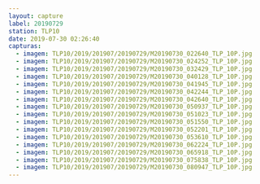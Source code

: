 ```yaml
---
layout: capture
label: 20190729
station: TLP10
date: 2019-07-30 02:26:40
capturas:
  - imagem: TLP10/2019/201907/20190729/M20190730_022640_TLP_10P.jpg
  - imagem: TLP10/2019/201907/20190729/M20190730_024252_TLP_10P.jpg
  - imagem: TLP10/2019/201907/20190729/M20190730_032429_TLP_10P.jpg
  - imagem: TLP10/2019/201907/20190729/M20190730_040128_TLP_10P.jpg
  - imagem: TLP10/2019/201907/20190729/M20190730_041945_TLP_10P.jpg
  - imagem: TLP10/2019/201907/20190729/M20190730_042244_TLP_10P.jpg
  - imagem: TLP10/2019/201907/20190729/M20190730_042640_TLP_10P.jpg
  - imagem: TLP10/2019/201907/20190729/M20190730_050937_TLP_10P.jpg
  - imagem: TLP10/2019/201907/20190729/M20190730_051023_TLP_10P.jpg
  - imagem: TLP10/2019/201907/20190729/M20190730_051550_TLP_10P.jpg
  - imagem: TLP10/2019/201907/20190729/M20190730_052201_TLP_10P.jpg
  - imagem: TLP10/2019/201907/20190729/M20190730_053610_TLP_10P.jpg
  - imagem: TLP10/2019/201907/20190729/M20190730_062224_TLP_10P.jpg
  - imagem: TLP10/2019/201907/20190729/M20190730_065918_TLP_10P.jpg
  - imagem: TLP10/2019/201907/20190729/M20190730_075838_TLP_10P.jpg
  - imagem: TLP10/2019/201907/20190729/M20190730_080947_TLP_10P.jpg
---
```

